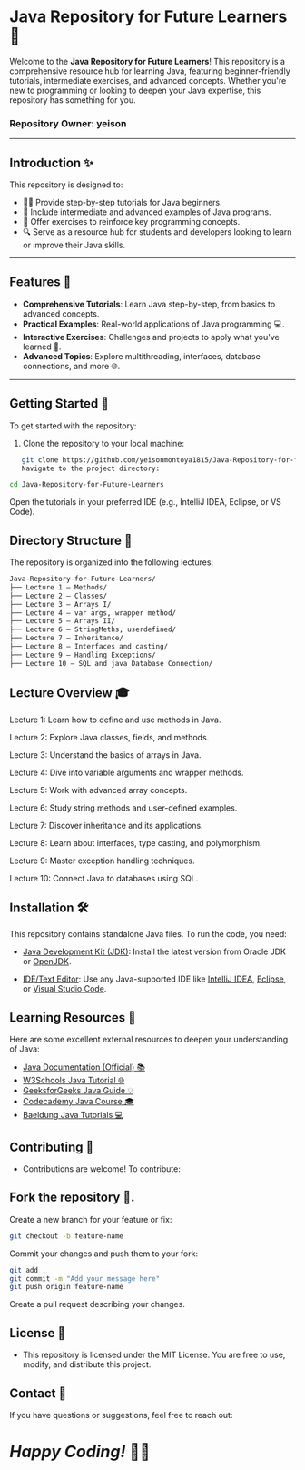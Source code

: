 # Java Repository for Future Learners 🚀

Welcome to the **Java Repository for Future Learners**! This repository is a comprehensive resource hub for learning Java, featuring beginner-friendly tutorials, intermediate exercises, and advanced concepts. Whether you're new to programming or looking to deepen your Java expertise, this repository has something for you.

### Repository Owner: yeison

---

## Introduction ✨

This repository is designed to:

- 🧑‍💻 Provide step-by-step tutorials for Java beginners.
- 🚀 Include intermediate and advanced examples of Java programs.
- 📝 Offer exercises to reinforce key programming concepts.
- 🔍 Serve as a resource hub for students and developers looking to learn or improve their Java skills.

---

## Features 🌟

- **Comprehensive Tutorials**: Learn Java step-by-step, from basics to advanced concepts.
- **Practical Examples**: Real-world applications of Java programming 💻.
- **Interactive Exercises**: Challenges and projects to apply what you've learned 🎯.
- **Advanced Topics**: Explore multithreading, interfaces, database connections, and more 🌐.

---

## Getting Started 🚦

To get started with the repository:

1. Clone the repository to your local machine:
```bash
   git clone https://github.com/yeisonmontoya1815/Java-Repository-for-future-learners.git
   Navigate to the project directory:
```

```bash
cd Java-Repository-for-Future-Learners
```

Open the tutorials in your preferred IDE (e.g., IntelliJ IDEA, Eclipse, or VS Code).

## Directory Structure 📂

The repository is organized into the following lectures:

```bash
Java-Repository-for-Future-Learners/
├── Lecture 1 – Methods/
├── Lecture 2 – Classes/
├── Lecture 3 – Arrays I/
├── Lecture 4 – var args, wrapper method/
├── Lecture 5 – Arrays II/
├── Lecture 6 – StringMeths, userdefined/
├── Lecture 7 – Inheritance/
├── Lecture 8 – Interfaces and casting/
├── Lecture 9 – Handling Exceptions/
├── Lecture 10 – SQL and java Database Connection/
```

## Lecture Overview 🎓

Lecture 1: Learn how to define and use methods in Java.

Lecture 2: Explore Java classes, fields, and methods.

Lecture 3: Understand the basics of arrays in Java.

Lecture 4: Dive into variable arguments and wrapper methods.

Lecture 5: Work with advanced array concepts.

Lecture 6: Study string methods and user-defined examples.

Lecture 7: Discover inheritance and its applications.

Lecture 8: Learn about interfaces, type casting, and polymorphism.

Lecture 9: Master exception handling techniques.

Lecture 10: Connect Java to databases using SQL.

## Installation 🛠️

This repository contains standalone Java files. To run the code, you need:

- [Java Development Kit (JDK)](https://www.oracle.com/java/technologies/javase-jdk11-downloads.html): Install the latest version from Oracle JDK or [OpenJDK](https://openjdk.java.net/install/).

- [IDE/Text Editor](https://www.jetbrains.com/idea/download/): Use any Java-supported IDE like [IntelliJ IDEA](https://www.jetbrains.com/idea/download/), [Eclipse](https://www.eclipse.org/downloads/), or [Visual Studio Code](https://code.visualstudio.com/Download).


## Learning Resources 📖

Here are some excellent external resources to deepen your understanding of Java:

- [Java Documentation (Official) 📚](https://docs.oracle.com/en/java/)
- [W3Schools Java Tutorial 🌐](https://www.w3schools.com/java/)
- [GeeksforGeeks Java Guide 💡](https://www.geeksforgeeks.org/java/)
- [Codecademy Java Course 🎓](https://www.codecademy.com/learn/learn-java)
- [Baeldung Java Tutorials 💻](https://www.baeldung.com/)


## Contributing 🤝

- Contributions are welcome! To contribute:

## Fork the repository 🍴.

Create a new branch for your feature or fix:

```bash
git checkout -b feature-name
```

Commit your changes and push them to your fork:

```bash
git add .
git commit -m "Add your message here"
git push origin feature-name
```

Create a pull request describing your changes.

## License 📜

- This repository is licensed under the MIT License. You are free to use, modify, and distribute this project.

## Contact 📧

If you have questions or suggestions, feel free to reach out:

# *Happy Coding!* 🎉💡
